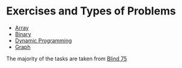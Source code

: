 # Exercises and Types of Problems


* [Array](./array/README.md)
* [Binary](./binary/README.md)
* [Dynamic Programming](./dynamic%20programming/README.md)
* [Graph](./graph/README.md)

The majority of the tasks are taken from [Blind 75](https://www.teamblind.com/post/New-Year-Gift---Curated-List-of-Top-75-LeetCode-Questions-to-Save-Your-Time-OaM1orEU)